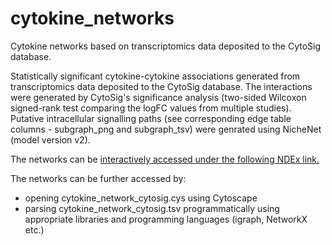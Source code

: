 # cytokine_networks
Cytokine networks based on transcriptomics data deposited to the CytoSig database.

Statistically significant cytokine-cytokine associations generated from transcriptomics data deposited to the CytoSig database. The interactions were generated by CytoSig's significance analysis (two-sided Wilcoxon signed-rank test comparing the logFC values from multiple studies). Putative intracellular signalling paths (see corresponding edge table columns - subgraph_png and subgraph_tsv) were genrated using NicheNet (model version v2).

The networks can be [interactively accessed under the following NDEx link.](https://www.ndexbio.org/viewer/networks/5503d3ad-1763-11ef-9621-005056ae23aa)

The networks can be further accessed by:
- opening cytokine_network_cytosig.cys using Cytoscape
- parsing cytokine_network_cytosig.tsv programmatically using appropriate libraries and programming languages (igraph, NetworkX etc.)
